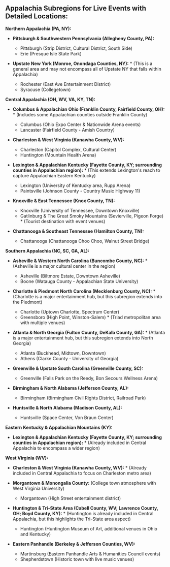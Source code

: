 ## Appalachia Subregions for Live Events with Detailed Locations:

**Northern Appalachia (PA, NY):**

- **Pittsburgh & Southwestern Pennsylvania (Allegheny County, PA):**

  - Pittsburgh (Strip District, Cultural District, South Side)
  - Erie (Presque Isle State Park)

- **Upstate New York (Monroe, Onondaga Counties, NY):** \* (This is a general area and may not encompass all of Upstate NY that falls within Appalachia)
  - Rochester (East Ave Entertainment District)
  - Syracuse (Collegetown)

**Central Appalachia (OH, WV, VA, KY, TN):**

- **Columbus & Appalachian Ohio (Franklin County, Fairfield County, OH):** \* (Includes some Appalachian counties outside Franklin County)

  - Columbus (Ohio Expo Center & Nationwide Arena events)
  - Lancaster (Fairfield County - Amish Country)

- **Charleston & West Virginia (Kanawha County, WV):**

  - Charleston (Capitol Complex, Cultural Center)
  - Huntington (Mountain Health Arena)

- **Lexington & Appalachian Kentucky (Fayette County, KY; surrounding counties in Appalachian region):** \* (This extends Lexington's reach to capture Appalachian Eastern Kentucky)

  - Lexington (University of Kentucky area, Rupp Arena)
  - Paintsville (Johnson County - Country Music Highway 11)

- **Knoxville & East Tennessee (Knox County, TN):**

  - Knoxville (University of Tennessee, Downtown Knoxville)
  - Gatlinburg & The Great Smoky Mountains (Sevierville, Pigeon Forge) \* (Tourist destination with event venues)

- **Chattanooga & Southeast Tennessee (Hamilton County, TN):**
  - Chattanooga (Chattanooga Choo Choo, Walnut Street Bridge)

**Southern Appalachia (NC, SC, GA, AL):**

- **Asheville & Western North Carolina (Buncombe County, NC):** \* (Asheville is a major cultural center in the region)

  - Asheville (Biltmore Estate, Downtown Asheville)
  - Boone (Watauga County - Appalachian State University)

- **Charlotte & Piedmont North Carolina (Mecklenburg County, NC):** \* (Charlotte is a major entertainment hub, but this subregion extends into the Piedmont)

  - Charlotte (Uptown Charlotte, Spectrum Center)
  - Greensboro (High Point, Winston-Salem) \* (Triad metropolitan area with multiple venues)

- **Atlanta & North Georgia (Fulton County, DeKalb County, GA):** \* (Atlanta is a major entertainment hub, but this subregion extends into North Georgia)

  - Atlanta (Buckhead, Midtown, Downtown)
  - Athens (Clarke County - University of Georgia)

- **Greenville & Upstate South Carolina (Greenville County, SC):**

  - Greenville (Falls Park on the Reedy, Bon Secours Wellness Arena)

- **Birmingham & North Alabama (Jefferson County, AL):**

  - Birmingham (Birmingham Civil Rights District, Railroad Park)

- **Huntsville & North Alabama (Madison County, AL):**
  - Huntsville (Space Center, Von Braun Center)

**Eastern Kentucky & Appalachian Mountains (KY):**

- **Lexington & Appalachian Kentucky (Fayette County, KY; surrounding counties in Appalachian region):** \* (Already included in Central Appalachia to encompass a wider region)

**West Virginia (WV):**

- **Charleston & West Virginia (Kanawha County, WV):** \* (Already included in Central Appalachia to focus on Charleston metro area)

* **Morgantown & Monongalia County:** (College town atmosphere with West Virginia University)

  - Morgantown (High Street entertainment district)

* **Huntington & Tri-State Area (Cabell County, WV; Lawrence County, OH; Boyd County, KY):** \* (Huntington is already included in Central Appalachia, but this highlights the Tri-State area aspect)

  - Huntington (Huntington Museum of Art, additional venues in Ohio and Kentucky)

* **Eastern Panhandle (Berkeley & Jefferson Counties, WV):**
  - Martinsburg (Eastern Panhandle Arts & Humanities Council events)
  - Shepherdstown (Historic town with live music venues)
